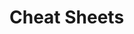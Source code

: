                                                                                                          
                                                                                                                
# Cheat Sheets           

   




